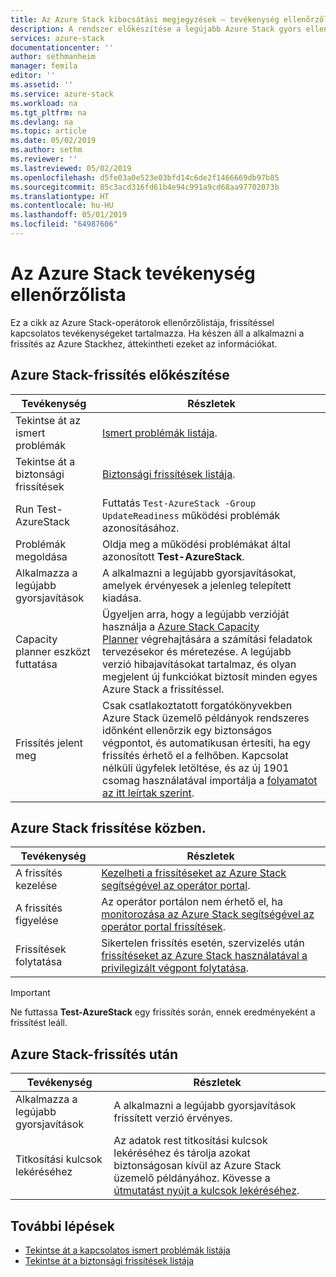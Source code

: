 ```yaml
---
title: Az Azure Stack kibocsátási megjegyzések – tevékenység ellenőrzőlista |} A Microsoft Docs
description: A rendszer előkészítése a legújabb Azure Stack gyors ellenőrzőlista frissíteni.
services: azure-stack
documentationcenter: ''
author: sethmanheim
manager: femila
editor: ''
ms.assetid: ''
ms.service: azure-stack
ms.workload: na
ms.tgt_pltfrm: na
ms.devlang: na
ms.topic: article
ms.date: 05/02/2019
ms.author: sethm
ms.reviewer: ''
ms.lastreviewed: 05/02/2019
ms.openlocfilehash: d5fe03a0e523e03bfd14c6de2f1466669db97b85
ms.sourcegitcommit: 85c3acd316fd61b4e94c991a9cd68aa97702073b
ms.translationtype: HT
ms.contentlocale: hu-HU
ms.lasthandoff: 05/01/2019
ms.locfileid: "64987606"
---
```

# <a name="azure-stack-update-activity-checklist"></a>Az Azure Stack tevékenység ellenőrzőlista

Ez a cikk az Azure Stack-operátorok ellenőrzőlistája, frissítéssel kapcsolatos tevékenységeket tartalmazza. Ha készen áll a alkalmazni a frissítés az Azure Stackhez, áttekintheti ezeket az információkat.

## <a name="prepare-for-azure-stack-update"></a>Azure Stack-frissítés előkészítése

| Tevékenység              | Részletek                                                                          |
|-----------------------|----------------------------------------------------------------------------------|
| Tekintse át az ismert problémák   | [Ismert problémák listája](azure-stack-release-notes-known-issues-1904.md).                |
| Tekintse át a biztonsági frissítések | [Biztonsági frissítések listája](azure-stack-release-notes-security-updates-1904.md).      |
| Run Test-AzureStack   | Futtatás `Test-AzureStack -Group UpdateReadiness` működési problémák azonosításához.      |
| Problémák megoldása        | Oldja meg a működési problémákat által azonosított **Test-AzureStack**.                |
| Alkalmazza a legújabb gyorsjavítások | A alkalmazni a legújabb gyorsjavításokat, amelyek érvényesek a jelenleg telepített kiadása.         |
| Capacity planner eszközt futtatása | Ügyeljen arra, hogy a legújabb verzióját használja a [Azure Stack Capacity Planner](https://aka.ms/azstackcapacityplanner) végrehajtására a számítási feladatok tervezésekor és méretezése. A legújabb verzió hibajavításokat tartalmaz, és olyan megjelent új funkciókat biztosít minden egyes Azure Stack a frissítéssel. |
| Frissítés jelent meg       | Csak csatlakoztatott forgatókönyvekben Azure Stack üzemelő példányok rendszeres időnként ellenőrzik egy biztonságos végpontot, és automatikusan értesíti, ha egy frissítés érhető el a felhőben. Kapcsolat nélküli ügyfelek letöltése, és az új 1901 csomag használatával importálja a [folyamatot az itt leírtak szerint](azure-stack-apply-updates.md).               |

## <a name="during-azure-stack-update"></a>Azure Stack frissítése közben.

| Tevékenység              | Részletek                                                                          |
|-----------------------|----------------------------------------------------------------------------------|
| A frissítés kezelése         | [Kezelheti a frissítéseket az Azure Stack segítségével az operátor portal](azure-stack-updates.md). |
| A frissítés figyelése        | Az operátor portálon nem érhető el, ha [monitorozása az Azure Stack segítségével az operátor portal frissítések](azure-stack-monitor-update.md). |
| Frissítések folytatása            | Sikertelen frissítés esetén, szervizelés után [frissítéseket az Azure Stack használatával a privilegizált végpont folytatása](azure-stack-monitor-update.md). |

> [!IMPORTANT]  
> Ne futtassa **Test-AzureStack** egy frissítés során, ennek eredményeként a frissítést leáll.

## <a name="after-azure-stack-update"></a>Azure Stack-frissítés után

| Tevékenység              | Részletek                                                                          |
|-----------------------|----------------------------------------------------------------------------------|
| Alkalmazza a legújabb gyorsjavítások | A alkalmazni a legújabb gyorsjavítások frissített verzió érvényes.                          |
| Titkosítási kulcsok lekéréséhez | Az adatok rest titkosítási kulcsok lekéréséhez és tárolja azokat biztonságosan kívül az Azure Stack üzemelő példányához. Kövesse a [útmutatást nyújt a kulcsok lekéréséhez](azure-stack-security-bitlocker.md). |

## <a name="next-steps"></a>További lépések

- [Tekintse át a kapcsolatos ismert problémák listája](azure-stack-release-notes-known-issues-1904.md)
- [Tekintse át a biztonsági frissítések listája](azure-stack-release-notes-security-updates-1904.md)
